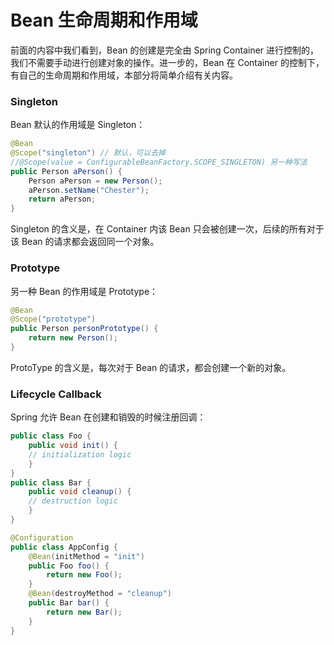 Bean 生命周期和作用域
==================

前面的内容中我们看到，Bean 的创建是完全由 Spring Container 进行控制的，我们不需要手动进行创建对象的操作。进一步的，Bean 在 Container 的控制下，有自己的生命周期和作用域，本部分将简单介绍有关内容。

### Singleton

Bean 默认的作用域是 Singleton：

```java
@Bean
@Scope("singleton") // 默认，可以去掉
//@Scope(value = ConfigurableBeanFactory.SCOPE_SINGLETON) 另一种写法
public Person aPerson() {
    Person aPerson = new Person();
    aPerson.setName("Chester");
    return aPerson;
}
```

Singleton 的含义是，在 Container 内该 Bean 只会被创建一次，后续的所有对于该 Bean 的请求都会返回同一个对象。

### Prototype

另一种 Bean 的作用域是 Prototype：

```java
@Bean
@Scope("prototype")
public Person personPrototype() {
    return new Person();
}
```

ProtoType 的含义是，每次对于 Bean 的请求，都会创建一个新的对象。

### Lifecycle Callback

Spring 允许 Bean 在创建和销毁的时候注册回调：

```java
public class Foo {
    public void init() {
    // initialization logic
    }
}
public class Bar {
    public void cleanup() {
    // destruction logic
    }
}

@Configuration
public class AppConfig {
    @Bean(initMethod = "init")
    public Foo foo() {
        return new Foo();
    }
    @Bean(destroyMethod = "cleanup")
    public Bar bar() {
        return new Bar();
    }
}
```
